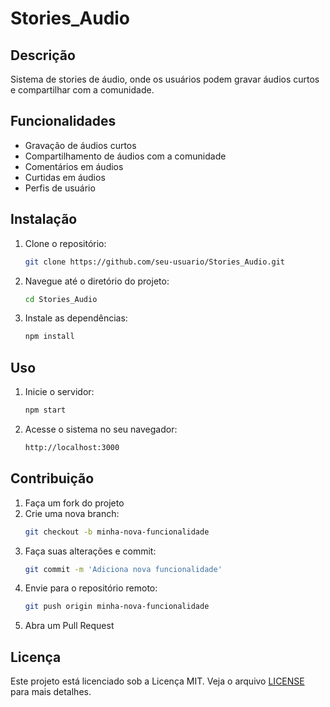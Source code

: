 # Stories_Audio

## Descrição
Sistema de stories de áudio, onde os usuários podem gravar áudios curtos e compartilhar com a comunidade.

## Funcionalidades
- Gravação de áudios curtos
- Compartilhamento de áudios com a comunidade
- Comentários em áudios
- Curtidas em áudios
- Perfis de usuário

## Instalação
1. Clone o repositório:
    ```bash
    git clone https://github.com/seu-usuario/Stories_Audio.git
    ```
2. Navegue até o diretório do projeto:
    ```bash
    cd Stories_Audio
    ```
3. Instale as dependências:
    ```bash
    npm install
    ```

## Uso
1. Inicie o servidor:
    ```bash
    npm start
    ```
2. Acesse o sistema no seu navegador:
    ```bash
    http://localhost:3000
    ```

## Contribuição
1. Faça um fork do projeto
2. Crie uma nova branch:
    ```bash
    git checkout -b minha-nova-funcionalidade
    ```
3. Faça suas alterações e commit:
    ```bash
    git commit -m 'Adiciona nova funcionalidade'
    ```
4. Envie para o repositório remoto:
    ```bash
    git push origin minha-nova-funcionalidade
    ```
5. Abra um Pull Request

## Licença
Este projeto está licenciado sob a Licença MIT. Veja o arquivo [LICENSE](LICENSE) para mais detalhes.
